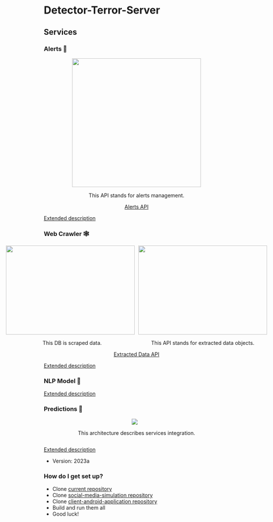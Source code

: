 # Detector-Terror-Server #
## Services
### Alerts 🚨
<div align="center">
    <img src="https://drive.google.com/uc?export=§view&id=1S-2jMdLZwR19ZQegfyNG_wa5BwZegPnr" width="350px" /> 
    <p>This API stands for alerts management.</p> 
    <a href="http://localhost:8082/webjars/swagger-ui/index.html">Alerts API</a>
</div>  

[Extended description](ReactiveAlertsManagementService/README.md)

### Web Crawler 🕸️
<div align="center">
    <div style="display: flex; flex-direction: row; justify-content: center; align-items: stretch;">
        <div style="display: flex; flex-direction: column; justify-content: center; align-items: center;">
            <img src="https://drive.google.com/uc?export=§view&id=1QHA8yeeurWgKQqBnPqseETOj0MNC3xsx" width="350px" height="242px" style="margin-right: 10px;"/> 
            <p>This DB is scraped data.</p>
        </div>
        <div style="display: flex; flex-direction: column; justify-content: center; align-items: center;">
            <img src="https://drive.google.com/uc?export=§view&id=13QL5M-narJgKpEF8kM1u2qFX6fRmBcZs" width="350px" height="242px"/> 
            <p>This API stands for extracted data objects.</p> 
        </div>
    </div>
    <a href="http://localhost:8081/webjars/swagger-ui/index.html">Extracted Data API</a>
</div>

[Extended description](ReactiveWebCrawlerService/README.md)

### NLP Model 🧠
[Extended description](TrainModelService/README.md)

### Predictions 🧩
<div align="center">
    <div style="display: flex; flex-direction: row; justify-content: center; align-items: stretch;">
        <div style="display: flex; flex-direction: column; justify-content: center; align-items: center;">
            <img src="https://drive.google.com/uc?export=§view&id=1FUY8lp1OvOW4j0G2ku7D2MhrEy7udV1H" style="margin-right: 10px;"/> 
            <p>This architecture describes services integration.</p>
        </div>
    </div>
</div>

[Extended description](PredictionResultService/README.md)

* Version: 2023a

### How do I get set up? ###

* Clone [current repository](https://github.com/Jordan-me/detector-server-final-project)
* Clone [social-media-simulation repository](https://github.com/katiaStepovoy/SocialMediaSimulations) 
* Clone [client-android-application repository](https://github.com/chenifargan/chenifargan_finalproject)
* Build and run them all
* Good luck!
